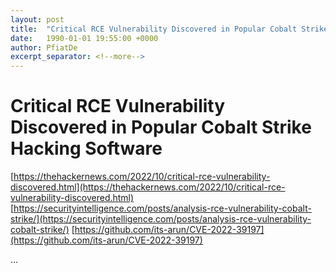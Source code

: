 ```yaml
---
layout: post
title:  "Critical RCE Vulnerability Discovered in Popular Cobalt Strike Hacking Software"
date:   1990-01-01 19:55:00 +0000
author: PfiatDe
excerpt_separator: <!--more-->
---
```


# Critical RCE Vulnerability Discovered in Popular Cobalt Strike Hacking Software
[https://thehackernews.com/2022/10/critical-rce-vulnerability-discovered.html](https://thehackernews.com/2022/10/critical-rce-vulnerability-discovered.html)
[https://securityintelligence.com/posts/analysis-rce-vulnerability-cobalt-strike/](https://securityintelligence.com/posts/analysis-rce-vulnerability-cobalt-strike/)
[https://github.com/its-arun/CVE-2022-39197](https://github.com/its-arun/CVE-2022-39197)

...
<!--more-->
